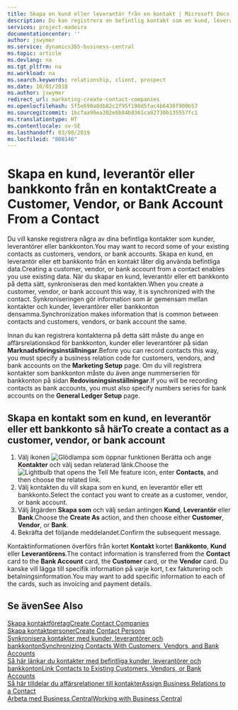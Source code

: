 ```yaml
---
title: Skapa en kund eller leverantör från en kontakt | Microsoft Docs
description: Du kan registrera en befintlig kontakt som en kund, leverantör eller bankkonto med befintliga data och ange en affärsrelation.
services: project-madeira
documentationcenter: ''
author: jswymer
ms.service: dynamics365-business-central
ms.topic: article
ms.devlang: na
ms.tgt_pltfrm: na
ms.workload: na
ms.search.keywords: relationship, client, prospect
ms.date: 10/01/2018
ms.author: jswymer
redirect_url: marketing-create-contact-companies
ms.openlocfilehash: 5f5e690a8db82c2f95f190d5fac4b6430f900b57
ms.sourcegitcommit: 1bcfaa99ea302e6b84b8361ca02730b135557fc1
ms.translationtype: HT
ms.contentlocale: sv-SE
ms.lasthandoff: 03/08/2019
ms.locfileid: "808146"
---
```

# <a name="create-a-customer-vendor-or-bank-account-from-a-contact"></a><span data-ttu-id="62dea-103">Skapa en kund, leverantör eller bankkonto från en kontakt</span><span class="sxs-lookup"><span data-stu-id="62dea-103">Create a Customer, Vendor, or Bank Account From a Contact</span></span>
<span data-ttu-id="62dea-104">Du vill kanske registrera några av dina befintliga kontakter som kunder, leverantörer eller bankkonton.</span><span class="sxs-lookup"><span data-stu-id="62dea-104">You may want to record some of your existing contacts as customers, vendors, or bank accounts.</span></span> <span data-ttu-id="62dea-105">Skapa en kund, en leverantör eller ett bankkonto från en kontakt låter dig använda befintliga data.</span><span class="sxs-lookup"><span data-stu-id="62dea-105">Creating a customer, vendor, or bank account from a contact enables you use existing data.</span></span> <span data-ttu-id="62dea-106">När du skapar en kund, leverantör eller ett bankkonto på detta sätt, synkroniseras den med kontakten.</span><span class="sxs-lookup"><span data-stu-id="62dea-106">When you create a customer, vendor, or bank account this way, it is synchronized with the contact.</span></span> <span data-ttu-id="62dea-107">Synkroniseringen gör information som är gemensam mellan kontakter och kunder, leverantörer eller bankkonton densamma.</span><span class="sxs-lookup"><span data-stu-id="62dea-107">Synchronization makes information that is common between contacts and customers, vendors, or bank account the same.</span></span>

<span data-ttu-id="62dea-108">Innan du kan registrera kontakterna på detta sätt måste du ange en affärsrelationskod för bankkonton, kunder eller leverantörer på sidan **Marknadsföringsinställningar**.</span><span class="sxs-lookup"><span data-stu-id="62dea-108">Before you can record contacts this way, you must specify a business relation code for customers, vendors, and bank accounts on the **Marketing Setup** page.</span></span> <span data-ttu-id="62dea-109">Om du vill registrera kontakter som bankkonton måste du även ange nummerserien för bankkonton på sidan **Redovisningsinställningar**.</span><span class="sxs-lookup"><span data-stu-id="62dea-109">If you will be recording contacts as bank accounts, you must also specify numbers series for bank accounts on the **General Ledger Setup** page.</span></span>

## <a name="to-create-a-contact-as-a-customer-vendor-or-bank-account"></a><span data-ttu-id="62dea-110">Skapa en kontakt som en kund, en leverantör eller ett bankkonto så här</span><span class="sxs-lookup"><span data-stu-id="62dea-110">To create a contact as a customer, vendor, or bank account</span></span>
1. <span data-ttu-id="62dea-111">Välj ikonen ![Glödlampa som öppnar funktionen Berätta](media/ui-search/search_small.png "Berätta vad du vill göra") och ange **Kontakter** och välj sedan relaterad länk.</span><span class="sxs-lookup"><span data-stu-id="62dea-111">Choose the ![Lightbulb that opens the Tell Me feature](media/ui-search/search_small.png "Tell me what you want to do") icon, enter **Contacts**, and then choose the related link.</span></span>
2. <span data-ttu-id="62dea-112">Välj kontakten du vill skapa som en kund, en leverantör eller ett bankkonto.</span><span class="sxs-lookup"><span data-stu-id="62dea-112">Select the contact you want to create as a customer, vendor, or bank account.</span></span>
3. <span data-ttu-id="62dea-113">Välj åtgärden **Skapa som** och välj sedan antingen **Kund**, **Leverantör** eller **Bank**.</span><span class="sxs-lookup"><span data-stu-id="62dea-113">Choose the **Create As** action, and then choose either **Customer**, **Vendor**, or **Bank**.</span></span>
4. <span data-ttu-id="62dea-114">Bekräfta det följande meddelandet.</span><span class="sxs-lookup"><span data-stu-id="62dea-114">Confirm the subsequent message.</span></span>

<span data-ttu-id="62dea-115">Kontaktinformationen överförs från kortet **Kontakt** kortet **Bankkonto**, **Kund** eller **Leverantörens**.</span><span class="sxs-lookup"><span data-stu-id="62dea-115">The contact information is transferred from the **Contact** card to the **Bank Account** card, the **Customer** card, or the **Vendor** card.</span></span> <span data-ttu-id="62dea-116">Du kanske vill lägga till specifik information på varje kort, t.ex fakturering och betalningsinformation.</span><span class="sxs-lookup"><span data-stu-id="62dea-116">You may want to add specific information to each of the cards, such as invoicing and payment details.</span></span>

## <a name="see-also"></a><span data-ttu-id="62dea-117">Se även</span><span class="sxs-lookup"><span data-stu-id="62dea-117">See Also</span></span>
[<span data-ttu-id="62dea-118">Skapa kontaktföretag</span><span class="sxs-lookup"><span data-stu-id="62dea-118">Create Contact Companies</span></span>](marketing-create-contact-companies.md)  
[<span data-ttu-id="62dea-119">Skapa kontaktpersoner</span><span class="sxs-lookup"><span data-stu-id="62dea-119">Create Contact Persons</span></span>](marketing-create-contact-persons.md)  
[<span data-ttu-id="62dea-120">Synkronisera kontakter med kunder, leverantörer och bankkonton</span><span class="sxs-lookup"><span data-stu-id="62dea-120">Synchronizing Contacts With Customers, Vendors, and Bank Accounts</span></span>](marketing-synchronize-contacts-customers-vendors-bank-accounts.md)  
[<span data-ttu-id="62dea-121">Så här länkar du kontakter med befintliga kunder, leverantörer och bankkonton</span><span class="sxs-lookup"><span data-stu-id="62dea-121">Link Contacts to Existing Customers, Vendors, or Bank Accounts</span></span>](marketing-how-link-contact.md)  
[<span data-ttu-id="62dea-122">Så här tilldelar du affärsrelationer till kontakter</span><span class="sxs-lookup"><span data-stu-id="62dea-122">Assign Business Relations to a Contact</span></span>](marketing-business-relations.md#AssignBusRelContact)  
[<span data-ttu-id="62dea-123">Arbeta med Business Central</span><span class="sxs-lookup"><span data-stu-id="62dea-123">Working with Business Central</span></span>](ui-work-product.md)
